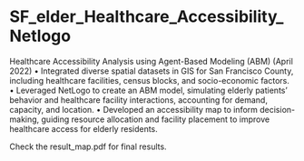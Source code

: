 # SF_elder_Healthcare_Accessibility_Netlogo

Healthcare Accessibility Analysis using Agent-Based Modeling (ABM) (April 2022)
• Integrated diverse spatial datasets in GIS for San Francisco County, including healthcare facilities, census blocks, and
socio-economic factors.
• Leveraged NetLogo to create an ABM model, simulating elderly patients’ behavior and healthcare facility interactions,
accounting for demand, capacity, and location.
• Developed an accessibility map to inform decision-making, guiding resource allocation and facility placement to improve
healthcare access for elderly residents.

Check the result_map.pdf for final results.
